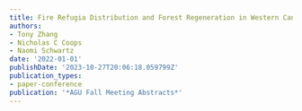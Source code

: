 ```yaml
---
title: Fire Refugia Distribution and Forest Regeneration in Western Canada
authors:
- Tony Zhang
- Nicholas C Coops
- Naomi Schwartz
date: '2022-01-01'
publishDate: '2023-10-27T20:06:18.059799Z'
publication_types:
- paper-conference
publication: '*AGU Fall Meeting Abstracts*'
---
```

